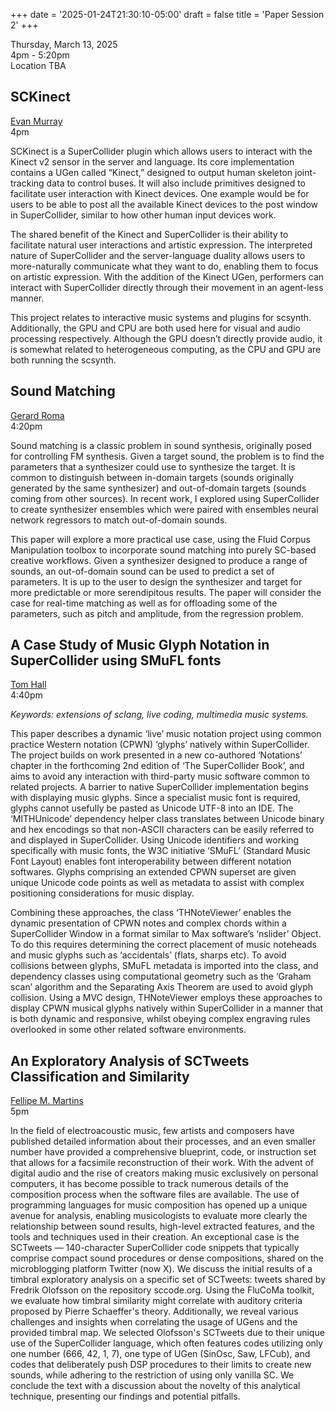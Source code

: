 
+++
date = '2025-01-24T21:30:10-05:00'
draft = false
title = 'Paper Session 2'
+++

Thursday, March 13, 2025  
4pm - 5:20pm  
Location TBA

## SCKinect

[Evan Murray](/bios/#evan-murray)  
4pm

SCKinect is a SuperCollider plugin which allows users to interact with the Kinect v2 sensor in the server and language. Its core implementation contains a UGen called “Kinect,” designed to output human skeleton joint-tracking data to control buses. It will also include primitives designed to facilitate user interaction with Kinect devices. One example would be for users to be able to post all the available Kinect devices to the post window in SuperCollider, similar to how other human input devices work.

The shared benefit of the Kinect and SuperCollider is their ability to facilitate natural user interactions and artistic expression. The interpreted nature of SuperCollider and the server-language duality allows users to more-naturally communicate what they want to do, enabling them to focus on artistic expression. With the addition of the Kinect UGen, performers can interact with SuperCollider directly through their movement in an agent-less manner.

This project relates to interactive music systems and plugins for scsynth. Additionally, the GPU and CPU are both used here for visual and audio processing respectively. Although the GPU doesn’t directly provide audio, it is somewhat related to heterogeneous computing, as the CPU and GPU are both running the scsynth.

## Sound Matching

[Gerard Roma](/bios/#gerard-roma)  
4:20pm

Sound matching is a classic problem in sound synthesis, originally posed for controlling FM synthesis. Given a target sound, the problem is to find the parameters that a synthesizer could use to synthesize the target. It is common to distinguish between in-domain targets (sounds originally generated by the same synthesizer) and out-of-domain targets (sounds coming from other sources). In recent work, I explored using SuperCollider to create synthesizer ensembles which were paired with ensembles neural network regressors to match out-of-domain sounds.

This paper will explore a more practical use case, using the Fluid Corpus Manipulation toolbox  to incorporate sound matching into purely SC-based creative workflows. Given a synthesizer designed to produce a range of sounds, an out-of-domain sound can be used to predict a set of parameters. It is up to the user to design the synthesizer and target for more predictable or more serendipitous results. The paper will consider the case for real-time matching as well as for offloading some of the parameters, such as pitch and amplitude,  from the regression problem.

## A Case Study of Music Glyph Notation in SuperCollider using SMuFL fonts

[Tom Hall](/bios/#tom-hall)  
4:40pm

*Keywords: extensions of sclang, live coding, multimedia music systems.*

This paper describes a dynamic ‘live’ music notation project using common practice Western notation (CPWN) ‘glyphs’ natively within SuperCollider. The project builds on work presented in a new co-authored ‘Notations’ chapter in the forthcoming 2nd edition of ‘The SuperCollider Book’, and aims to avoid any interaction with third-party music software common to related projects. A barrier to native SuperCollider implementation begins with displaying music glyphs. Since a specialist music font is required, glyphs cannot usefully be pasted as Unicode UTF-8 into an IDE. The ‘MITHUnicode’ dependency helper class translates between Unicode binary and hex encodings so that non-ASCII characters can be easily referred to and displayed in SuperCollider. Using Unicode identifiers and working specifically with music fonts, the W3C initiative ‘SMuFL’ (Standard Music Font Layout) enables font interoperability between different notation softwares. Glyphs comprising an extended CPWN superset are given unique Unicode code points as well as metadata to assist with complex positioning considerations for music display.

Combining these approaches, the class ‘THNoteViewer’ enables the dynamic presentation of CPWN notes and complex chords within a SuperCollider Window in a format similar to Max software’s ‘nslider’ Object. To do this requires determining the correct placement of music noteheads and music glyphs such as ‘accidentals’ (flats, sharps etc). To avoid collisions between glyphs, SMuFL metadata is imported into the class, and dependency classes using computational geometry such as the ‘Graham scan’ algorithm and the Separating Axis Theorem are used to avoid glyph collision. Using a MVC design, THNoteViewer employs these approaches to display CPWN musical glyphs natively within SuperCollider in a manner that is both dynamic and responsive, whilst obeying complex engraving rules overlooked in some other related software environments.

## An Exploratory Analysis of SCTweets Classification and Similarity

[Fellipe M. Martins](/bios/#fellipe-m.-martins)  
5pm

In the field of electroacoustic music, few artists and composers have published detailed information about their processes, and an even smaller number have provided a comprehensive blueprint, code, or instruction set that allows for a facsimile reconstruction of their work. With the advent of digital audio and the rise of creators making music exclusively on personal computers, it has become possible to track numerous details of the composition process when the software files are available. The use of programming languages for music composition has opened up a unique avenue for analysis, enabling musicologists to evaluate more clearly the relationship between sound results, high-level extracted features, and the tools and techniques used in their creation. An exceptional case is the SCTweets — 140-character SuperCollider code snippets that typically comprise compact sound procedures or dense compositions, shared on the microblogging platform Twitter (now X). We discuss the initial results of a timbral exploratory analysis on a specific set of SCTweets: tweets shared by Fredrik Olofsson on the repository sccode.org. Using the FluCoMa toolkit, we evaluate how timbral similarity might correlate with auditory criteria proposed by Pierre Schaeffer's theory. Additionally, we reveal various challenges and insights when correlating the usage of UGens and the provided timbral map. We selected Olofsson's SCTweets due to their unique use of the SuperCollider language, which often features codes utilizing only one number (666, 42, 1, 7), one type of UGen (SinOsc, Saw, LFCub), and codes that deliberately push DSP procedures to their limits to create new sounds, while adhering to the restriction of using only vanilla SC. We conclude the text with a discussion about the novelty of this analytical technique, presenting our findings and potential pitfalls.

